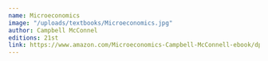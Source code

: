 ```yaml
---
name: Microeconomics
image: "/uploads/textbooks/Microeconomics.jpg"
author: Campbell McConnel
editions: 21st
link: https://www.amazon.com/Microeconomics-Campbell-McConnell-ebook/dp/B06XCR9K46
---
```

